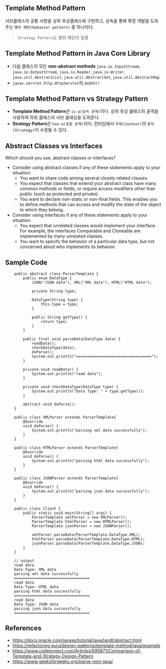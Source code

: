## Template Method Pattern
서브클래스의 공통 사항을 상위 추상클래스에 구현하고, 상속을 통해 확장 개발을 도와주는 `행위 패턴(behavior pattern)` 중 하나이다.
> `Strategy Pattern`도 행위 패턴의 일종

## Template Method Pattern in Java Core Library
- 다음 클래스의 모든 **non-abstract methods** `java.io.InputStream`, `java.io.OutputStream`,  `java.io.Reader`, `java.io.Writer`, `java.util.AbstractList`, `java.util.AbstractSet`, `java.util.AbstractMap`
- `javax.servlet.http.HttpServlet`의 `doXXX()`

## Template Method Pattern vs Strategy Pattern
- **Template Method Pattern**은 `is-a(상속 관계)`이다. 상위 추상 클래스의 골격을 사용하여 하위 클래스의 서브 클래싱을 도와준다.
- **Strategy Pattern**은 `has-a(포함 관계)`이다. 런타임에서 `주체(Context)`의 `동작(Strategy)`이 수정될 수 있다.

## Abstract Classes vs Interfaces
Which should you use, abstract classes or interfaces?

- Consider using abstract classes if any of these statements apply to your situation:
    - You want to share code among several closely related classes.
    - You expect that classes that extend your abstract class have many common methods or fields, or require access modifiers other than public (such as protected and private).
    - You want to declare non-static or non-final fields. This enables you to define methods that can access and modify the state of the object to which they belong.
- Consider using interfaces if any of these statements apply to your situation:
    - You expect that unrelated classes would implement your interface. For example, the interfaces Comparable and Cloneable are implemented by many unrelated classes.
    - You want to specify the behavior of a particular data type, but not concerned about who implements its behavior.


## Sample Code
~~~
    public abstract class ParserTemplate {
        public enum DataType {
            JSON("JSON data"), XML("XML data"), HTML("HTML data");
    
            private String type;
    
            DataType(String type) {
                this.type = type;
            }
    
            public String getType() {
                return type;
            }
        }
    
        public final void parseData(DataType data) {
            readData();
            checkDataType(data);
            doParse();
            System.out.println("==================================");
        }
    
        private void readData() {
            System.out.println("read data");
        }
    
        private void checkDataType(DataType type) {
            System.out.println("Data Type: " + type.getType());
        }
    
        abstract void doParse();
    }
    
    public class XMLParser extends ParserTemplate{
        @Override
        void doParse() {
            System.out.println("parsing xml data successfully");
        }
    }

    public class HTMLParser extends ParserTemplate{
        @Override
        void doParse() {
            System.out.println("parsing html data successfully");
        }
    }
    
    public class JSONParser extends ParserTemplate{
        @Override
        void doParse() {
            System.out.println("parsing json data successfully");
        }
    }
    
    public class Client {
        public static void main(String[] args) {
            ParserTemplate xmlParser = new XMLParser();
            ParserTemplate htmlParser = new HTMLParser();
            ParserTemplate jsonParser = new JSONParser();
    
            xmlParser.parseData(ParserTemplate.DataType.XML);
            htmlParser.parseData(ParserTemplate.DataType.HTML);
            jsonParser.parseData(ParserTemplate.DataType.JSON);
        }
    }
    
    // output
    read data
    Data Type: XML data
    parsing xml data successfully
    ==================================
    read data
    Data Type: HTML data
    parsing html data successfully
    ==================================
    read data
    Data Type: JSON data
    parsing json data successfully
    ==================================
~~~


## References
- https://docs.oracle.com/javase/tutorial/java/IandI/abstract.html
- https://refactoring.guru/design-patterns/template-method/java/example
- https://www.codeproject.com/Articles/695871/Comparison-of-Template-and-Strategy-Design-Pattern
- https://www.geeksforgeeks.org/parse-json-java/